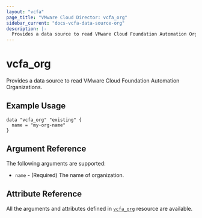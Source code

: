 ```yaml
---
layout: "vcfa"
page_title: "VMware Cloud Director: vcfa_org"
sidebar_current: "docs-vcfa-data-source-org"
description: |-
  Provides a data source to read VMware Cloud Foundation Automation Organizations.
---
```


# vcfa\_org

Provides a data source to read VMware Cloud Foundation Automation Organizations.

## Example Usage

```hcl
data "vcfa_org" "existing" {
  name = "my-org-name"
}
```

## Argument Reference

The following arguments are supported:

* `name` - (Required) The name of organization.

## Attribute Reference

All the arguments and attributes defined in
[`vcfa_org`](/providers/vmware/vcfa/latest/docs/resources/org) resource are available.